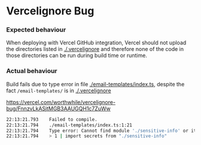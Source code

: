 # Vercelignore Bug

### Expected behaviour

When deploying with Vercel GitHub integration, Vercel should not upload the
directories listed in [./.vercelignore](./.vercelignore) and therefore none of
the code in those directories can be run during build time or runtime.

### Actual behaviour

Build fails due to type error in file
[./email-templates/index.ts](./email-templates/index.ts), despite the fact
`/email-templates/` is in [./.vercelignore](./.vercelignore)

https://vercel.com/worthwhile/vercelignore-bug/FnnzvLkASjtMGB3AAUGQH1c7ZuWw

```bash
22:13:21.793  	Failed to compile.
22:13:21.794  	./email-templates/index.ts:1:21
22:13:21.794  	Type error: Cannot find module './sensitive-info' or its corresponding type declarations.
22:13:21.794  	> 1 | import secrets from "./sensitive-info"
```
